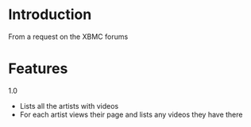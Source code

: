 # Introduction #

From a request on the XBMC forums

# Features #

1.0
  * Lists all the artists with videos
  * For each artist views their page and lists any videos they have there